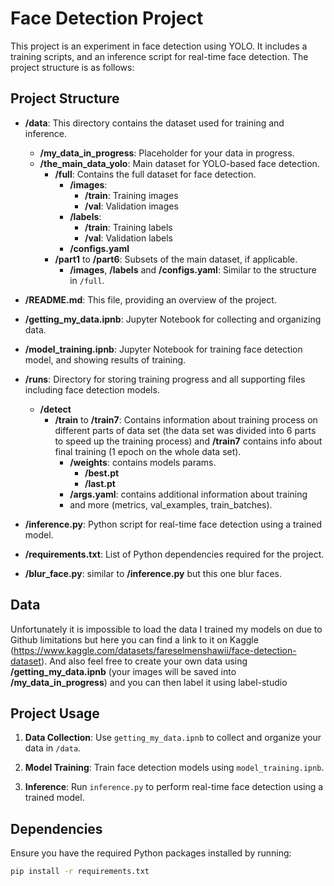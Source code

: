 # Face Detection Project

This project is an experiment in face detection using YOLO. It includes a training scripts, and an inference script for real-time face detection. The project structure is as follows:

## Project Structure

- **/data**: This directory contains the dataset used for training and inference.
  - **/my_data_in_progress**: Placeholder for your data in progress.
  - **/the_main_data_yolo**: Main dataset for YOLO-based face detection.
    - **/full**: Contains the full dataset for face detection.
      - **/images**:
        - **/train**: Training images
        - **/val**: Validation images
      - **/labels**:
        - **/train**: Training labels
        - **/val**: Validation labels
      - **/configs.yaml**
    - **/part1** to **/part6**: Subsets of the main dataset, if applicable.
      - **/images**, **/labels** and **/configs.yaml**: Similar to the structure in `/full`.

- **/README.md**: This file, providing an overview of the project.

- **/getting_my_data.ipnb**: Jupyter Notebook for collecting and organizing data.

- **/model_training.ipnb**: Jupyter Notebook for training face detection model, and showing results of training.

- **/runs**: Directory for storing training progress and all supporting files including face detection models.
  - **/detect**
    - **/train** to **/train7**: Contains information about training process on different parts of data set (the data set was divided into 6 parts to speed up the training process) and **/train7** contains info about final training (1 epoch on the whole data set).
      - **/weights**: contains models params.
        - **/best.pt**
        - **/last.pt**
      - **/args.yaml**: contains additional information about training
      - and more (metrics, val_examples, train_batches).


- **/inference.py**: Python script for real-time face detection using a trained model.

- **/requirements.txt**: List of Python dependencies required for the project.

- **/blur_face.py**: similar to **/inference.py** but this one blur faces.


## Data

Unfortunately it is impossible to load the data I trained my models on due to Github limitations
but here you can find a link to it on Kaggle (https://www.kaggle.com/datasets/fareselmenshawii/face-detection-dataset). 
And also feel free to create your own data using **/getting_my_data.ipnb** (your images will be saved into **/my_data_in_progress**) and you can then label it using label-studio

## Project Usage

1. **Data Collection**: Use `getting_my_data.ipnb` to collect and organize your data in `/data`.

2. **Model Training**: Train face detection models using `model_training.ipnb`.

3. **Inference**: Run `inference.py` to perform real-time face detection using a trained model.


## Dependencies

Ensure you have the required Python packages installed by running:

```bash
pip install -r requirements.txt


